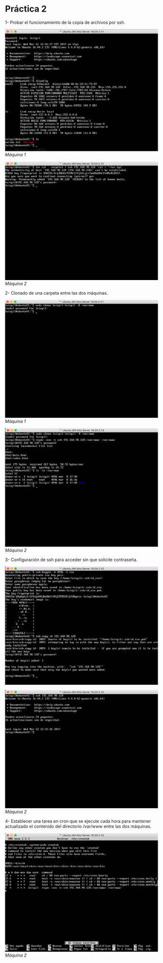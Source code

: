 **Práctica 2**
==============

1- Probar el funcionamiento de la copia de archivos por ssh.

<img src="https://github.com/luisgm420/SWAP/blob/master/Practicas/practica2/Capturas%20de%20pantalla/2_M1.png">*Máquina 1*

<img src="https://github.com/luisgm420/SWAP/blob/master/Practicas/practica2/Capturas%20de%20pantalla/2_M2.png">*Máquina 2*


2- Clonado de una carpeta entre las dos máquinas.

<img src="https://github.com/luisgm420/SWAP/blob/master/Practicas/practica2/Capturas%20de%20pantalla/3_M1.png">*Máquina 1*

<img src="https://github.com/luisgm420/SWAP/blob/master/Practicas/practica2/Capturas%20de%20pantalla/3_M2.png">*Máquina 2*


3- Configuración de ssh para acceder sin que solicite contraseña.

<img src="https://github.com/luisgm420/SWAP/blob/master/Practicas/practica2/Capturas%20de%20pantalla/4_M2.png">

<img src="https://github.com/luisgm420/SWAP/blob/master/Practicas/practica2/Capturas%20de%20pantalla/4.1_M2.png">*Máquina 2*


4- Establecer una tarea en cron que se ejecute cada hora para mantener actualizado el contenido del directorio /var/www entre las dos máquinas.

<img src="https://github.com/luisgm420/SWAP/blob/master/Practicas/practica2/Capturas%20de%20pantalla/5_M2.png">*Máquina 2*

